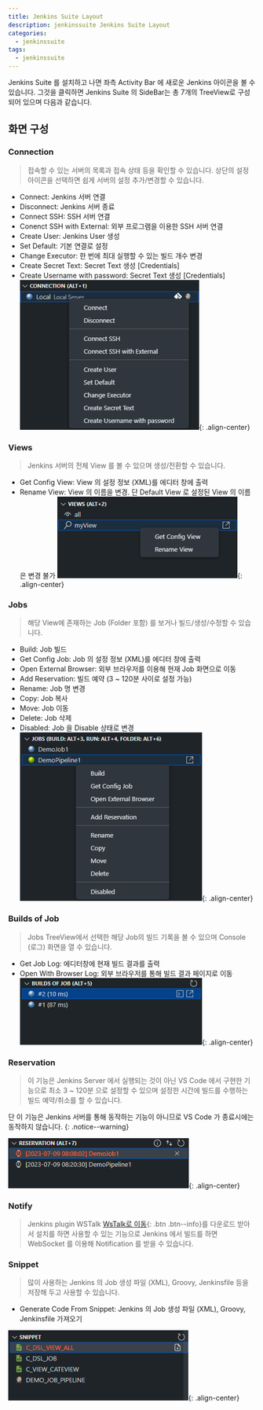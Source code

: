 ```yaml
---
title: Jenkins Suite Layout
description: jenkinssuite Jenkins Suite Layout
categories:
  - jenkinssuite
tags:
  - jenkinssuite
---
```


Jenkins Suite 를 설치하고 나면 좌측 Activity Bar 에 새로운 Jenkins 아이콘을 볼 수 있습니다.
그것을 클릭하면 Jenkins Suite 의 SideBar는 총 7개의 TreeView로 구성되어 있으며 다음과 같습니다.

## 화면 구성

### Connection

> 접속할 수 있는 서버의 목록과 접속 상태 등을 확인할 수 있습니다. 상단의 설정 아이콘을 선택하면 쉽게 서버의 설정 추가/변경할 수 있습니다.

* Connect: Jenkins 서버 연결
* Disconnect: Jenkins 서버 종료
* Connect SSH: SSH 서버 연결
* Conenct SSH with External: 외부 프로그램을 이용한 SSH 서버 연결
* Create User: Jenkins User 생성
* Set Default: 기본 연결로 설정
* Change Executor: 한 번에 최대 실행할 수 있는 빌드 개수 변경
* Create Secret Text: Secret Text 생성 [Credentials]
* Create Username with password: Secret Text 생성 [Credentials]
![Connection](/images/layout/layout_01.png){: .align-center}

### Views

> Jenkins 서버의 전체 View 를 볼 수 있으며 생성/전환할 수 있습니다.

* Get Config View: View 의 설정 정보 (XML)를 에디터 창에 출력
* Rename View: View 의 이름을 변경. 단 Default View 로 설정된 View 의 이름은 변경 불가
![Views](/images/layout/layout_02.png){: .align-center}

### Jobs

> 해당 View에 존재하는 Job (Folder 포함) 를 보거나 빌드/생성/수정할 수 있습니다.

* Build: Job 빌드
* Get Config Job: Job 의 설정 정보 (XML)를 에디터 창에 출력
* Open External Browser: 외부 브라우저를 이용해 현재 Job 화면으로 이동
* Add Reservation: 빌드 예약 (3 ~ 120분 사이로 설정 가능)
* Rename: Job 명 변경
* Copy: Job 복사
* Move: Job 이동
* Delete: Job 삭제
* Disabled: Job 을 Disable 상태로 변경
![Jobs](/images/layout/layout_03.png){: .align-center}

### Builds of Job

> Jobs TreeView에서 선택한 해당 Job의 빌드 기록을 볼 수 있으며 Console (로그) 화면을 열 수 있습니다.

* Get Job Log: 에디터창에 현재 빌드 결과를 출력
* Open With Browser Log: 외부 브라우저를 통해 빌드 결과 페이지로 이동
![Builds of Job](/images/layout/layout_04.png){: .align-center}

### Reservation

> 이 기능은 Jenkins Server 에서 실행되는 것이 아닌 VS Code 에서 구현한 기능으로 최소 3 ~ 120분 으로 설정할 수 있으며 설정한 시간에 빌드를 수행하는 빌드 예약/취소를 할 수 있습니다.

단 이 기능은 Jenkins 서버를 통해 동작하는 기능이 아니므로 VS Code 가 종료시에는 동작하지 않습니다.
{: .notice--warning}

![Reservation](/images/layout/layout_05.png){: .align-center}

### Notify

> Jenkins plugin WSTalk [WsTalk로 이동](https://github.com/utocode/wstalk/releases/){: .btn .btn--info}를 다운로드 받아서 설치를 하면 사용할 수 있는 기능으로 Jenkins 에서 빌드를 하면 WebSocket 를 이용해 Notification 를 받을 수 있습니다.

### Snippet

> 많이 사용하는 Jenkins 의 Job 생성 파일 (XML), Groovy, Jenkinsfile 등을 저장해 두고 사용할 수 있습니다.

* Generate Code From Snippet: Jenkins 의 Job 생성 파일 (XML), Groovy, Jenkinsfile 가져오기

![Snippet](/images/layout/layout_07.png){: .align-center}
